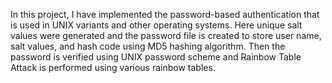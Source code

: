 In this project, I have implemented the password-based
authentication that is used in UNIX variants
 and other operating systems. Here unique salt 
 values were generated and the password file 
 is created to store user name, salt values,
  and hash code using MD5 hashing algorithm. 
  Then the password is verified using UNIX 
  password scheme and Rainbow Table Attack
   is performed using various rainbow tables.
